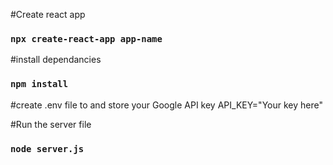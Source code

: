 #Create react app
### `npx create-react-app app-name`

#install dependancies
### `npm install`

#create .env file to and store your Google API key
API_KEY="Your key here"

#Run the server file
### `node server.js`


